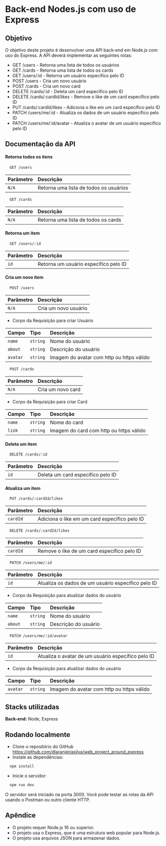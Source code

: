 
# Back-end Nodes.js com uso de Express

## Objetivo

O objetivo deste projeto é desenvolver uma API back-end em Node.js com uso do Express. A API deverá implementar as seguintes rotas:

* GET /users - Retorna uma lista de todos os usuários
* GET /cards - Retorna uma lista de todos os cards
* GET /users/:id - Retorna um usuário específico pelo ID
* POST /users - Cria um novo usuário
* POST /cards - Cria um novo card
* DELETE /cards/:id - Deleta um card específico pelo ID
* DELETE /cards/:cardId/likes - Remove o like de um card específico pelo ID
* PUT /cards/:cardId/likes - Adiciona o like em um card específico pelo ID
* PATCH /users/me/:id - Atualiza os dados de um usuário específico pelo ID
* PATCH /users/me/:id/avatar - Atualiza o avatar de um usuário específico pelo ID

## Documentação da API

#### Retorna todos os itens

```http
  GET /users
```

| Parâmetro   | Descrição                           |
| :---------- | :---------------------------------- |
| `N/A` | Retorna uma lista de todos os usuários |

```http
  GET /cards
```

| Parâmetro   | Descrição                           |
| :---------- | :---------------------------------- |
| `N/A` | Retorna uma lista de todos os cards |

#### Retorna um item

```http
  GET /users/:id
```

| Parâmetro   | Descrição                                   |
| :---------- | :------------------------------------------ |
| `id`      | Retorna um usuário específico pelo ID |

#### Cria um novo item

```http
  POST /users
```

| Parâmetro   | Descrição                                   |
| :---------- | :------------------------------------------ |
| `N/A`      | Cria um novo usuário |

* Corpo da Requisição para criar Usuário

| Campo   | Tipo   | Descrição |
| :------- | :---- | :------- |
| `name`   | `string`   | Nome do usuário |
| `about`   | `string`   | Descrição do usuário |
| `avatar`   | `string`   | Imagem do avatar com http ou https válido |

```http
  POST /cards
```

| Parâmetro   | Descrição                                   |
| :---------- | :------------------------------------------ |
| `N/A`      | Cria um novo card |

* Corpo da Requisição para criar Card

| Campo   | Tipo   | Descrição |
| :------- | :---- | :------- |
| `name`   | `string`   | Nome do card |
| `link`   | `string`   | Imagem do card com http ou https válido |

#### Deleta um item

```http
  DELETE /cards/:id
```

| Parâmetro   | Descrição                                   |
| :---------- | :------------------------------------------ |
| `id`      | Deleta um card específico pelo ID |

#### Atualiza um item

```http
  PUT /cards/:cardId/likes
```

| Parâmetro   | Descrição                                   |
| :---------- | :------------------------------------------ |
| `cardId`      | Adiciona o like em um card específico pelo ID |

```http
  DELETE /cards/:cardId/likes
```

| Parâmetro   | Descrição                                   |
| :---------- | :------------------------------------------ |
| `cardId`      | Remove o like de um card específico pelo ID |

```http
  PATCH /users/me/:id
```

| Parâmetro   | Descrição                                   |
| :---------- | :------------------------------------------ |
| `id`      | Atualiza os dados de um usuário específico pelo ID |

* Corpo da Requisição para atualizar dados do usuário

| Campo   | Tipo   | Descrição |
| :------- | :---- | :------- |
| `name`   | `string`   | Nome do usuário |
| `about`   | `string`   | Descrição do usuário |

```http
  PATCH /users/me/:id/avatar
```

| Parâmetro   | Descrição                                   |
| :---------- | :------------------------------------------ |
| `id`      | Atualiza o avatar de um usuário específico pelo ID |

* Corpo da Requisição para atualizar dados do usuário

| Campo   | Tipo   | Descrição |
| :------- | :---- | :------- |
| `avatar`   | `string`   | Imagem do avatar com http ou https válido |

## Stacks utilizadas

**Back-end:** Node, Express

## Rodando localmente

* Clone o repositório do GitHub https://github.com/dlaranjeirasilva/web_project_around_express
* Instale as dependências:
```bash
  npm install
```
* Inicie o servidor:
```bash
  npm run dev
```

O servidor será iniciado na porta 3000. Você pode testar as rotas da API usando o Postman ou outro cliente HTTP.



    
## Apêndice

* O projeto requer Node.js 16 ou superior.
* O projeto usa o Express, que é uma estrutura web popular para Node.js.
* O projeto usa arquivos JSON para armazenar dados.
